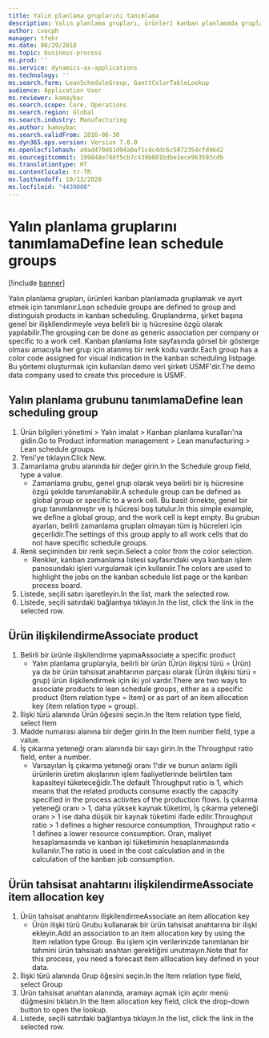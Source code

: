 ```yaml
---
title: Yalın planlama gruplarını tanımlama
description: Yalın planlama grupları, ürünleri kanban planlamada gruplamak ve ayırt etmek için tanımlanır.
author: cvocph
manager: tfehr
ms.date: 08/29/2018
ms.topic: business-process
ms.prod: ''
ms.service: dynamics-ax-applications
ms.technology: ''
ms.search.form: LeanScheduleGroup, GanttColorTableLookup
audience: Application User
ms.reviewer: kamaybac
ms.search.scope: Core, Operations
ms.search.region: Global
ms.search.industry: Manufacturing
ms.author: kamaybac
ms.search.validFrom: 2016-06-30
ms.dyn365.ops.version: Version 7.0.0
ms.openlocfilehash: a9ad470d81d94a0af1c4c4dc6c5072354cfd96d2
ms.sourcegitcommit: 199848e78df5cb7c439b001bdbe1ece963593cdb
ms.translationtype: HT
ms.contentlocale: tr-TR
ms.lasthandoff: 10/13/2020
ms.locfileid: "4439000"
---
```

# <a name="define-lean-schedule-groups"></a><span data-ttu-id="e6e21-103">Yalın planlama gruplarını tanımlama</span><span class="sxs-lookup"><span data-stu-id="e6e21-103">Define lean schedule groups</span></span>

[!include [banner](../../includes/banner.md)]

<span data-ttu-id="e6e21-104">Yalın planlama grupları, ürünleri kanban planlamada gruplamak ve ayırt etmek için tanımlanır.</span><span class="sxs-lookup"><span data-stu-id="e6e21-104">Lean schedule groups are defined to group and distinguish products in kanban scheduling.</span></span> <span data-ttu-id="e6e21-105">Gruplandırma, şirket başına genel bir ilişkilendirmeyle veya belirli bir iş hücresine özgü olarak yapılabilir.</span><span class="sxs-lookup"><span data-stu-id="e6e21-105">The grouping can be done as generic association per company or specific to a work cell.</span></span> <span data-ttu-id="e6e21-106">Kanban planlama liste sayfasında görsel bir gösterge olması amacıyla her grup için atanmış bir renk kodu vardır.</span><span class="sxs-lookup"><span data-stu-id="e6e21-106">Each group has a color code assigned for visual indication in the kanban scheduling listpage.</span></span> <span data-ttu-id="e6e21-107">Bu yöntemi oluşturmak için kullanılan demo veri şirketi USMF'dir.</span><span class="sxs-lookup"><span data-stu-id="e6e21-107">The demo data company used to create this procedure is USMF.</span></span>


## <a name="define-lean-scheduling-group"></a><span data-ttu-id="e6e21-108">Yalın planlama grubunu tanımlama</span><span class="sxs-lookup"><span data-stu-id="e6e21-108">Define lean scheduling group</span></span>
1. <span data-ttu-id="e6e21-109">Ürün bilgileri yönetimi > Yalın imalat > Kanban planlama kuralları'na gidin.</span><span class="sxs-lookup"><span data-stu-id="e6e21-109">Go to Product information management > Lean manufacturing > Lean schedule groups.</span></span>
2. <span data-ttu-id="e6e21-110">Yeni'ye tıklayın.</span><span class="sxs-lookup"><span data-stu-id="e6e21-110">Click New.</span></span>
3. <span data-ttu-id="e6e21-111">Zamanlama grubu alanında bir değer girin.</span><span class="sxs-lookup"><span data-stu-id="e6e21-111">In the Schedule group field, type a value.</span></span>
    * <span data-ttu-id="e6e21-112">Zamanlama grubu, genel grup olarak veya belirli bir iş hücresine özgü şekilde tanımlanabilir.</span><span class="sxs-lookup"><span data-stu-id="e6e21-112">A schedule group can be defined as global group or specific to a work cell.</span></span> <span data-ttu-id="e6e21-113">Bu basit örnekte, genel bir grup tanımlanmıştır ve iş hücresi boş tutulur.</span><span class="sxs-lookup"><span data-stu-id="e6e21-113">In this simple example, we define a global group, and the work cell is kept empty.</span></span> <span data-ttu-id="e6e21-114">Bu grubun ayarları, belirli zamanlama grupları olmayan tüm iş hücreleri için geçerlidir.</span><span class="sxs-lookup"><span data-stu-id="e6e21-114">The settings of this group apply to all work cells that do not have specific schedule groups.</span></span>  
4. <span data-ttu-id="e6e21-115">Renk seçiminden bir renk seçin.</span><span class="sxs-lookup"><span data-stu-id="e6e21-115">Select a color from the color selection.</span></span>
    * <span data-ttu-id="e6e21-116">Renkler, kanban zamanlama listesi sayfasındaki veya kanban işlem panosundaki işleri vurgulamak için kullanılır.</span><span class="sxs-lookup"><span data-stu-id="e6e21-116">The colors are used to highlight the jobs on the kanban schedule list page or the kanban process board.</span></span>  
5. <span data-ttu-id="e6e21-117">Listede, seçili satırı işaretleyin.</span><span class="sxs-lookup"><span data-stu-id="e6e21-117">In the list, mark the selected row.</span></span>
6. <span data-ttu-id="e6e21-118">Listede, seçili satırdaki bağlantıya tıklayın.</span><span class="sxs-lookup"><span data-stu-id="e6e21-118">In the list, click the link in the selected row.</span></span>

## <a name="associate-product"></a><span data-ttu-id="e6e21-119">Ürün ilişkilendirme</span><span class="sxs-lookup"><span data-stu-id="e6e21-119">Associate product</span></span>
1. <span data-ttu-id="e6e21-120">Belirli bir ürünle ilişkilendirme yapma</span><span class="sxs-lookup"><span data-stu-id="e6e21-120">Associate a specific product</span></span>
    * <span data-ttu-id="e6e21-121">Yalın planlama gruplarıyla, belirli bir ürün (Ürün ilişkisi türü = Ürün) ya da bir ürün tahsisat anahtarının parçası olarak (Ürün ilişkisi türü = grup) ürün ilişkilendirmek için iki yol vardır.</span><span class="sxs-lookup"><span data-stu-id="e6e21-121">There are two ways to associate products to lean schedule groups, either as a specific product (Item relation type = Item) or as part of an item allocation key (item relation type = group).</span></span>    
2. <span data-ttu-id="e6e21-122">İlişki türü alanında Ürün öğesini seçin.</span><span class="sxs-lookup"><span data-stu-id="e6e21-122">In the Item relation type field, select Item</span></span>
3. <span data-ttu-id="e6e21-123">Madde numarası alanına bir değer girin.</span><span class="sxs-lookup"><span data-stu-id="e6e21-123">In the Item number field, type a value.</span></span>
4. <span data-ttu-id="e6e21-124">İş çıkarma yeteneği oranı alanında bir sayı girin.</span><span class="sxs-lookup"><span data-stu-id="e6e21-124">In the Throughput ratio field, enter a number.</span></span>
    * <span data-ttu-id="e6e21-125">Varsayılan İş çıkarma yeteneği oranı 1'dir ve bunun anlamı ilgili ürünlerin üretim akışlarının işlem faaliyetlerinde belirtilen tam kapasiteyi tüketeceğidir.</span><span class="sxs-lookup"><span data-stu-id="e6e21-125">The default Throughput ratio is 1, which means that the related products consume exactly the capacity specified in the process activites of the production flows.</span></span> <span data-ttu-id="e6e21-126">İş çıkarma yeteneği oranı > 1, daha yüksek kaynak tüketimi, İş çıkarma yeteneği oranı > 1 ise daha düşük bir kaynak tüketimi ifade edilir.</span><span class="sxs-lookup"><span data-stu-id="e6e21-126">Throughput ratio > 1 defines a higher resource consumption, Throughput ratio < 1 defines a lower resource consumption.</span></span> <span data-ttu-id="e6e21-127">Oran, maliyet hesaplamasında ve kanban işi tüketiminin hesaplanmasında kullanılır.</span><span class="sxs-lookup"><span data-stu-id="e6e21-127">The ratio is used in the cost calculation and in the calculation of the kanban job consumption.</span></span>  

## <a name="associate-item-allocation-key"></a><span data-ttu-id="e6e21-128">Ürün tahsisat anahtarını ilişkilendirme</span><span class="sxs-lookup"><span data-stu-id="e6e21-128">Associate item allocation key</span></span>
1. <span data-ttu-id="e6e21-129">Ürün tahsisat anahtarını ilişkilendirme</span><span class="sxs-lookup"><span data-stu-id="e6e21-129">Associate an item allocation key</span></span>
    * <span data-ttu-id="e6e21-130">Ürün ilişki türü Grubu kullanarak bir ürün tahsisat anahtarına bir ilişki ekleyin.</span><span class="sxs-lookup"><span data-stu-id="e6e21-130">Add an association to an item allocation key by using the Item relation type Group.</span></span>   <span data-ttu-id="e6e21-131">Bu işlem için verilerinizde tanımlanan bir tahmini ürün tahsisatı anahtarı gerektiğini unutmayın.</span><span class="sxs-lookup"><span data-stu-id="e6e21-131">Note that for this process, you need a forecast item alllocation key defined in your data.</span></span>  
2. <span data-ttu-id="e6e21-132">İlişki türü alanında Grup öğesini seçin.</span><span class="sxs-lookup"><span data-stu-id="e6e21-132">In the Item relation type field, select Group</span></span>
3. <span data-ttu-id="e6e21-133">Ürün tahsisat anahtarı alanında, aramayı açmak için açılır menü düğmesini tıklatın.</span><span class="sxs-lookup"><span data-stu-id="e6e21-133">In the Item allocation key field, click the drop-down button to open the lookup.</span></span>
4. <span data-ttu-id="e6e21-134">Listede, seçili satırdaki bağlantıya tıklayın.</span><span class="sxs-lookup"><span data-stu-id="e6e21-134">In the list, click the link in the selected row.</span></span>


